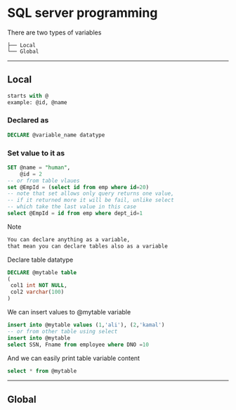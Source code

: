 # **SQL server programming**

There are two types of variables 
```
├── Local    
└── Global 
```
---
## **Local**
```sql
starts with @
example: @id, @name
```

### Declared as
```sql 
DECLARE @variable_name datatype
```

### Set value to it as 
```sql 
SET @name = "human", 
    @id = 2
-- or from table vlaues
set @EmpId = (select id from emp where id=20)
-- note that set allows only query returns one value, 
-- if it returned more it will be fail, unlike select 
-- which take the last value in this case
select @EmpId = id from emp where dept_id=1
```

Note
```md
You can declare anything as a variable, 
that mean you can declare tables also as a variable
```

Declare table datatype 
```sql
DECLARE @mytable table
(
 col1 int NOT NULL,
 col2 varchar(100)
)
```

We can insert values to @mytable variable 
```sql
insert into @mytable values (1,'ali'), (2,'kamal')
-- or from other table using select
insert into @mytable
select SSN, Fname from employee where DNO =10
```

And we can easily print table variable content 
```sql
select * from @mytable
```


--- 

## **Global**
